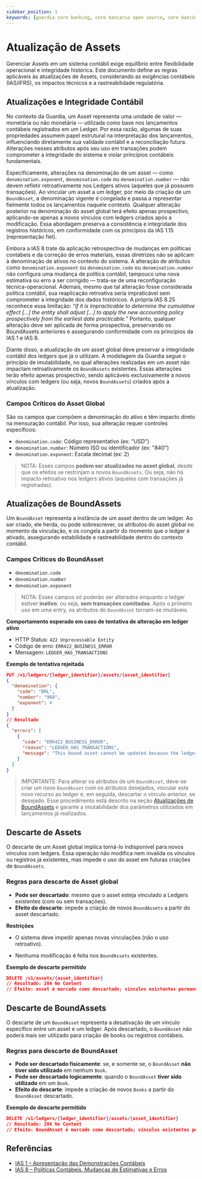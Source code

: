 ```yaml
---
sidebar_position: 1
keywords: [guardia core banking, core bancario open source, core bancário escalável, ledger transacional, transações em tempo real]
---
```


# Atualização de Assets

Gerenciar Assets em um sistema contábil exige equilíbrio entre flexibilidade operacional e integridade histórica. Este documento define as regras aplicáveis às atualizações de Assets, considerando as exigências contábeis (IAS/IFRS), os impactos técnicos e a rastreabilidade regulatória.

## Atualizações e Integridade Contábil

No contexto da Guardia, um Asset representa uma unidade de valor — monetária ou não monetária — utilizada como base nos lançamentos contábeis registrados em um Ledger. Por essa razão, algumas de suas propriedades assumem papel estrutural na interpretação dos lançamentos, influenciando diretamente sua validade contábil e a reconciliação futura. Alterações nesses atributos após seu uso em transações podem comprometer a integridade do sistema e violar princípios contábeis fundamentais.

Especificamente, alterações na denominação de um asset — como `denomination.exponent`, `denomination.code` ou `denomination.number` — não devem refletir retroativamente nos Ledgers ativos (aqueles que já possuem transações). Ao vincular um asset a um ledger, por meio da criação de um `BoundAsset`, a denominação vigente é congelada e passa a representar fielmente todos os lançamentos naquele contexto. Qualquer alteração posterior na denominação do asset global terá efeito apenas prospectivo, aplicando-se apenas a novos vínculos com ledgers criados após a modificação. Essa abordagem preserva a consistência e integridade dos registros históricos, em conformidade com os princípios da IAS 1.15 (representação fiel).

Embora a IAS 8 trate da aplicação retrospectiva de mudanças em políticas contábeis e da correção de erros materiais, essas diretrizes não se aplicam à denominação de ativos no contexto do sistema. A alteração de atributos como `denomination.exponent` ou `denomination.code` ou `denomination.number` não configura uma mudança de política contábil, tampouco uma nova estimativa ou erro a ser corrigido — trata-se de uma reconfiguração técnica-operacional. Ademais, mesmo que tal alteração fosse considerada política contábil, sua reaplicação retroativa seria impraticável sem comprometer a integridade dos dados históricos. A própria IAS 8.25 reconhece essa limitação: *“if it is impracticable to determine the cumulative effect \[…] the entity shall adjust \[…] to apply the new accounting policy prospectively from the earliest date practicable.”* Portanto, qualquer alteração deve ser aplicada de forma prospectiva, preservando os BoundAssets anteriores e assegurando conformidade com os princípios da IAS 1 e IAS 8.

Diante disso, a atualização de um asset global deve preservar a integridade contábil dos ledgers que já o utilizam. A modelagem da Guardia segue o princípio de imutabilidade, no qual alterações realizadas em um asset não impactam retroativamente os `BoundAssets` existentes. Essas alterações terão efeito apenas prospectivo, sendo aplicáveis exclusivamente a novos vínculos com ledgers (ou seja, novos `BoundAssets`) criados após a atualização.

### Campos Críticos do Asset Global

São os campos que compõem a denominação do ativo e têm impacto direto na mensuração contábil. Por isso, sua alteração requer controles específicos:

* `denomination.code`: Código representativo (ex: "USD")
* `denomination.number`: Número ISO ou identificador (ex: "840")
* `denomination.exponent`: Escala decimal (ex: 2)

> NOTA: Esses campos **podem ser atualizados no asset global**, desde que os efeitos se restrinjam a novos `BoundAssets`. Ou seja, não há impacto retroativo nos ledgers ativos (aqueles com transações já registradas).

## Atualizações de BoundAssets

Um `BoundAsset` representa a instância de um asset dentro de um ledger. Ao ser criado, ele herda, ou pode sobrescrever, os atributos do asset global no momento da vinculação, e os congela a partir do momento que o ledger é ativado, assegurando estabilidade e rastreabilidade dentro do contexto contábil.

### Campos Críticos do BoundAsset

* `denomination.code`
* `denomination.number`
* `denomination.exponent`

> NOTA: Esses campos só poderão ser alterados enquanto o ledger estiver **inativo**, ou seja, **sem transações comitadas**. Após o primeiro uso em uma entry, os atributos do `BoundAsset` tornam-se imutáveis.

**Comportamento esperado em caso de tentativa de alteração em ledger ativo**

* HTTP Status: `422 Unprocessable Entity`
* Código de erro: `ERR422_BUSINESS_ERROR`
* Mensagem: `LEDGER_HAS_TRANSACTIONS`

**Exemplo de tentativa rejeitada**

```json
PUT /v1/ledgers/{ledger_identifier}/assets/{asset_identifier}
{
  "denomination": {
    "code": "BRL",
    "number": "968",
    "exponent": 4
  }
}
// Resultado
{
  "errors": [
    {
      "code": "ERR422_BUSINESS_ERROR",
      "reason": "LEDGER_HAS_TRANSACTIONS",
      "message": "This bound asset cannot be updated because the ledger already contains transactions."
    }
  ]
}
```

> IMPORTANTE: Para alterar os atributos de um `BoundAsset`, deve-se criar um novo `BoundAsset` com os atributos desejados, vincular este novo recurso ao ledger e, em seguida, descartar o vínculo anterior, se desejado. Esse procedimento está descrito na seção [Atualizações de BoundAssets](#atualizações-de-boundassets) e garante a imutabilidade dos parâmetros utilizados em lançamentos já realizados.

## Descarte de Assets

O descarte de um Asset global implica torná-lo indisponível para novos vínculos com ledgers. Essa operação não modifica nem invalida os vínculos ou registros já existentes, mas impede o uso do asset em futuras criações de `BoundAssets`.

### Regras para descarte de Asset global

- **Pode ser descartado**: mesmo que o asset esteja vinculado a Ledgers existentes (com ou sem transações).
- **Efeito do descarte**: impede a criação de novos `BoundAssets` a partir do asset descartado.

**Restrições**

- O sistema deve impedir apenas novas vinculações (não o uso retroativo).

- Nenhuma modificação é feita nos `BoundAssets` existentes.

**Exemplo de descarte permitido**

```json
DELETE /v1/assets/{asset_identifier}
// Resultado: 204 No Content
// Efeito: asset é marcado como descartado; vínculos existentes permanecem válidos
```

## Descarte de BoundAssets

O descarte de um `BoundAsset` representa a desativação de um vínculo específico entre um asset e um ledger. Após descartado, o `BoundAsset` não poderá mais ser utilizado para criação de books ou registros contábeis.

### Regras para descarte de BoundAsset

- **Pode ser descartado fisicamente**: se, e somente se, o `BoundAsset` **não tiver sido utilizado** em nenhum `Book`.
- **Pode ser descartado logicamente**: quando o `BoundAsset` **tiver sido utilizado** em um `Book`.
- **Efeito do descarte**: impede a criação de novos `Books` a partir do `BoundAsset` descartado.

**Exemplo de descarte permitido**

```json
DELETE /v1/ledgers/{ledger_identifier}/assets/{asset_identifier}
// Resultado: 204 No Content
// Efeito: BoundAsset é marcado como descartado; vínculos existentes permanecem válidos
```

## Referências

- [IAS 1 – Apresentação das Demonstrações Contábeis](https://www.ifrs.org/content/dam/ifrs/publications/pdf-standards/english/2024/issued/part-a/ias-1-presentation-of-financial-statements.pdf?bypass=on)
- [IAS 8 – Políticas Contábeis, Mudanças de Estimativas e Erros](https://www.ifrs.org/content/dam/ifrs/publications/pdf-standards/english/2024/issued/part-a/ias-8-accounting-policies-changes-in-accounting-estimates-and-errors.pdf?bypass=on)
